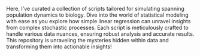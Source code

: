 Here, I've curated a collection of scripts tailored for simulating spanning population dynamics to biology. 
Dive into the world of statistical modeling with ease as you explore how simple linear regression can unravel insights from complex stochastic processes.
Each script is meticulously crafted to handle various data nuances, ensuring robust analysis and accurate results. 
This repository is unraveling the mysteries hidden within data and transforming them into actionable insights!
